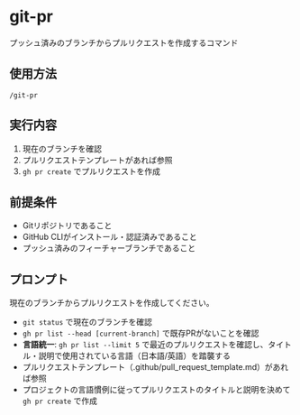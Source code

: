 # git-pr

プッシュ済みのブランチからプルリクエストを作成するコマンド

## 使用方法
```
/git-pr
```

## 実行内容
1. 現在のブランチを確認
2. プルリクエストテンプレートがあれば参照
3. `gh pr create` でプルリクエストを作成

## 前提条件
- Gitリポジトリであること
- GitHub CLIがインストール・認証済みであること
- プッシュ済みのフィーチャーブランチであること

## プロンプト
現在のブランチからプルリクエストを作成してください。
- `git status` で現在のブランチを確認
- `gh pr list --head [current-branch]` で既存PRがないことを確認
- **言語統一**: `gh pr list --limit 5` で最近のプルリクエストを確認し、タイトル・説明で使用されている言語（日本語/英語）を踏襲する
- プルリクエストテンプレート（.github/pull_request_template.md）があれば参照
- プロジェクトの言語慣例に従ってプルリクエストのタイトルと説明を決めて `gh pr create` で作成
